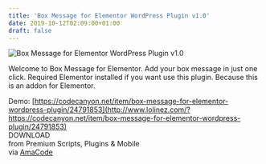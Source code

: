 ```yaml
---
title: 'Box Message for Elementor WordPress Plugin v1.0'
date: 2019-10-12T02:09:00+01:00
draft: false
---
```


![Box Message for Elementor WordPress Plugin v1.0](http://www.codelist.cc/uploads/posts/2019-10/1570803890_box-message-for-elementor-wordpress-plugin.jpg "Box Message for Elementor WordPress Plugin v1.0")  
  
Welcome to Box Message for Elementor. Add your box message in just one click. Required Elementor installed if you want use this plugin. Because this is an addon for Elementor.  
  
Demo: [https://codecanyon.net/item/box-message-for-elementor-wordpress-plugin/24791853](http://www.lolinez.com/?https://codecanyon.net/item/box-message-for-elementor-wordpress-plugin/24791853)  
DOWNLOAD  
from Premium Scripts, Plugins & Mobile  
via [AmaCode](https://amazcode.ooo)